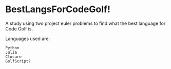 # BestLangsForCodeGolf!

A study using two project euler problems to find what the best language for Code Golf is.

Languages used are:

    Python
    Julia
    Closure
    GolfScript?